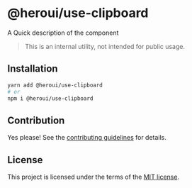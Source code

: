 # @heroui/use-clipboard

A Quick description of the component

> This is an internal utility, not intended for public usage.

## Installation

```sh
yarn add @heroui/use-clipboard
# or
npm i @heroui/use-clipboard
```

## Contribution

Yes please! See the
[contributing guidelines](https://github.com/heroui-inc/heroui/blob/master/CONTRIBUTING.md)
for details.

## License

This project is licensed under the terms of the
[MIT license](https://github.com/heroui-inc/heroui/blob/master/LICENSE).
